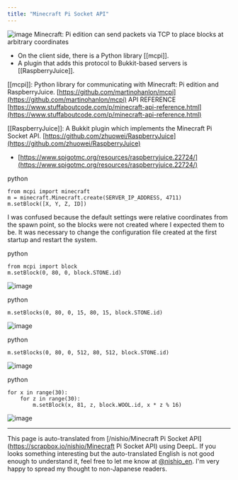 ```yaml
---
title: "Minecraft Pi Socket API"
---
```


![image](https://gyazo.com/d82a2610de7f71191303b86b6bc97399/thumb/1000)
Minecraft: Pi edition can send packets via TCP to place blocks at arbitrary coordinates
- On the client side, there is a Python library [[mcpi]].
- A plugin that adds this protocol to Bukkit-based servers is [[RaspberryJuice]].

[[mcpi]]: Python library for communicating with Minecraft: Pi edition and RaspberryJuice.
[https://github.com/martinohanlon/mcpi](https://github.com/martinohanlon/mcpi)
API REFERENCE [https://www.stuffaboutcode.com/p/minecraft-api-reference.html](https://www.stuffaboutcode.com/p/minecraft-api-reference.html)

[[RaspberryJuice]]: A Bukkit plugin which implements the Minecraft Pi Socket API.
[https://github.com/zhuowei/RaspberryJuice](https://github.com/zhuowei/RaspberryJuice)
- [https://www.spigotmc.org/resources/raspberryjuice.22724/](https://www.spigotmc.org/resources/raspberryjuice.22724/)

python

```
from mcpi import minecraft
m = minecraft.Minecraft.create(SERVER_IP_ADDRESS, 4711)
m.setBlock([X, Y, Z, ID])
```


I was confused because the default settings were relative coordinates from the spawn point, so the blocks were not created where I expected them to be.
It was necessary to change the configuration file created at the first startup and restart the system.

python

```
from mcpi import block
m.setBlock(0, 80, 0, block.STONE.id)
```

![image](https://gyazo.com/6dc5f0c700922eb6af0eca2e6bb0e433/thumb/1000)

python

```
m.setBlocks(0, 80, 0, 15, 80, 15, block.STONE.id)
```

![image](https://gyazo.com/7d0577698a7571c3a3d0db82e482d355/thumb/1000)

python

```
m.setBlocks(0, 80, 0, 512, 80, 512, block.STONE.id)
```

![image](https://gyazo.com/9c9e7e6ae2220d4dea255f2ecec3d2f3/thumb/1000)

python

```
for x in range(30):
	for z in range(30):
		m.setBlock(x, 81, z, block.WOOL.id, x * z % 16)
```

![image](https://gyazo.com/d82a2610de7f71191303b86b6bc97399/thumb/1000)

---
This page is auto-translated from [/nishio/Minecraft Pi Socket API](https://scrapbox.io/nishio/Minecraft Pi Socket API) using DeepL. If you looks something interesting but the auto-translated English is not good enough to understand it, feel free to let me know at [@nishio_en](https://twitter.com/nishio_en). I'm very happy to spread my thought to non-Japanese readers.